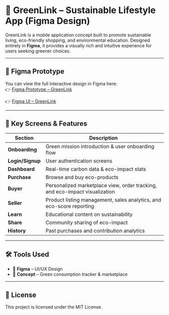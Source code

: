 # 🌿 GreenLink – Sustainable Lifestyle App (Figma Design)

GreenLink is a mobile application concept built to promote sustainable living, eco-friendly shopping, and environmental education. Designed entirely in **Figma**, it provides a visually rich and intuitive experience for users seeking greener choices.

---

## 🔗 Figma Prototype

You can view the full interactive design in Figma here:  
👉 [Figma Prototype – GreenLink](https://www.figma.com/proto/EmAi12jcQbb4xcCCjmOHGW/GreenLink?node-id=11-2196&p=f&t=loNSjXLV185eQkFr-0&scaling=scale-down&content-scaling=fixed&page-id=0%3A1)

👉 [Figma UI – GreenLink](https://www.figma.com/design/EmAi12jcQbb4xcCCjmOHGW/GreenLink?node-id=11-2196&t=rJQ4GkcXaPrnvOIR-0)

---

## 📱 Key Screens & Features

| Section         | Description |
|----------------|-------------|
| **Onboarding**  | Green mission introduction & user onboarding flow |
| **Login/Signup**| User authentication screens |
| **Dashboard**   | Real-time carbon data & eco-impact stats |
| **Purchase**    | Browse and buy eco-products |
| **Buyer**       | Personalized marketplace view, order tracking, and eco-impact visualization |
| **Seller**      | Product listing management, sales analytics, and eco-score reporting |
| **Learn**       | Educational content on sustainability |
| **Share**       | Community sharing of eco-impact |
| **History**     | Past purchases and contribution analytics |


---

## 🛠 Tools Used

- 🎨 **Figma** – UI/UX Design
- 🧠 **Concept** – Green consumption tracker & marketplace

---

## 📃 License

This project is licensed under the MIT License.

